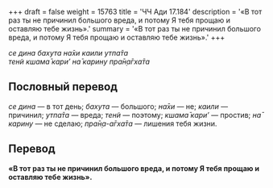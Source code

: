 +++
draft = false
weight = 15763
title = 'ЧЧ Ади 17.184'
description = '«В тот раз ты не причинил большого вреда, и потому Я тебя прощаю и оставляю тебе жизнь».'
summary = '«В тот раз ты не причинил большого вреда, и потому Я тебя прощаю и оставляю тебе жизнь».'
+++

_се дина бахута на̄хи каили утпа̄та  
тен̃и кшама̄ кари’ на̄ карину пра̄н̣а̄гха̄та_

## Пословный перевод

_се_ _дина_ — в тот день; _бахута_ — большого; _на̄хи_ — не; _каили_ — причинил; _утпа̄та_ — вреда; _тен̃и_ — поэтому; _кшама̄_ _кари’_ — простив; _на̄_ _карину_ — не сделаю; _пра̄н̣а_\-_а̄гха̄та_ — лишения тебя жизни.

## Перевод

**«В тот раз ты не причинил большого вреда, и потому Я тебя прощаю и оставляю тебе жизнь».**
